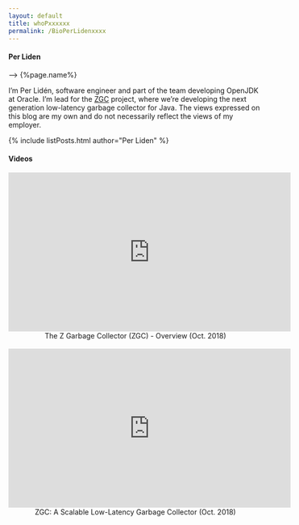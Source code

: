 ```yaml
---
layout: default
title: whoPxxxxxx
permalink: /BioPerLidenxxxx
---
```


<h4>Per Liden</h4>

--> {%page.name%}

<div>I’m Per Lidén, software engineer and part of the team developing OpenJDK at Oracle. I’m lead for the <a href="https://wiki.openjdk.java.net/display/zgc/Main">ZGC</a> project, where we’re developing the next generation low-latency garbage collector for Java. The views expressed on this blog are my own and do not necessarily reflect the views of my employer.</div>

{% include listPosts.html author="Per Liden" %}

<h4>Videos</h4>
<center>

<iframe width="560" height="315" src="https://www.youtube.com/embed/7k_XfLGu-Ts" frameborder="0" allow="accelerometer; autoplay; encrypted-media; gyroscope; picture-in-picture" allowfullscreen></iframe>
<div class="date">The Z Garbage Collector (ZGC) - Overview (Oct. 2018)</div><br/>

<iframe width="560" height="315" src="https://www.youtube.com/embed/kF_r3GE3zOo" frameborder="0" allow="accelerometer; autoplay; encrypted-media; gyroscope; picture-in-picture" allowfullscreen></iframe>
<div class="date">ZGC: A Scalable Low-Latency Garbage Collector (Oct. 2018)</div>

</center>
